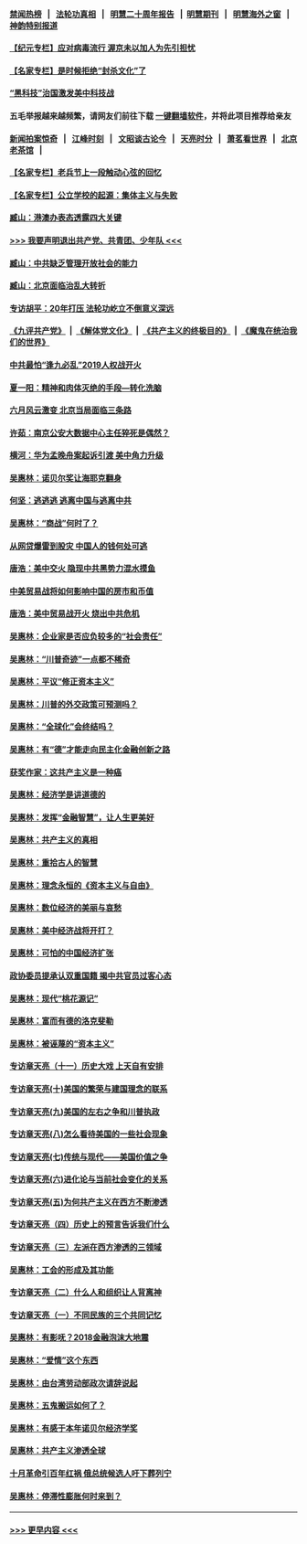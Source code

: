 #### [禁闻热榜](热点新闻.md?=0)  &nbsp;&nbsp;|&nbsp;&nbsp; [法轮功真相](https://github.com/gfw-breaker/truth/blob/master/README.md?=0) &nbsp;&nbsp;|&nbsp;&nbsp; [明慧二十周年报告](https://github.com/gfw-breaker/mh-reports/blob/master/README.md?=0) &nbsp;&nbsp;|&nbsp;&nbsp;[明慧期刊](https://github.com/gfw-breaker/mh-qikan) &nbsp;&nbsp;|&nbsp;&nbsp; [明慧海外之窗](https://github.com/gfw-breaker/mh-news/blob/master/README.md?=0) &nbsp;&nbsp;|&nbsp;&nbsp; [神韵特别报道](https://github.com/gfw-breaker/mh-news/blob/master/shenyun.md?=0)
#### [【纪元专栏】应对病毒流行 渥京未以加人为先引担忧](../pages/nsc423/n11875714.md?t=02260002) 
#### [【名家专栏】是时候拒绝“封杀文化”了](../pages/nsc423/n11814093.md?t=02260002) 
#### [“黑科技”治国激发美中科技战](../pages/nsc423/n11638056.md?t=02260002) 
#### 五毛举报越来越频繁，请网友们前往下载 [一键翻墙软件](https://github.com/gfw-breaker/ssr-accounts)，并将此项目推荐给亲友
#### [新闻拍案惊奇](https://github.com/gfw-breaker/banned-news/blob/master/pages/link4.md) &nbsp;&nbsp;|&nbsp;&nbsp; [江峰时刻](https://github.com/gfw-breaker/banned-news/blob/master/pages/link4.md) &nbsp;&nbsp;|&nbsp;&nbsp; [文昭谈古论今](https://github.com/gfw-breaker/banned-news/blob/master/pages/link4.md) &nbsp;&nbsp;|&nbsp;&nbsp; [天亮时分](https://github.com/gfw-breaker/banned-news/blob/master/pages/link4.md) &nbsp;&nbsp;|&nbsp;&nbsp; [萧茗看世界](https://github.com/gfw-breaker/banned-news/blob/master/pages/link4.md) &nbsp;&nbsp;|&nbsp;&nbsp; [北京老茶馆](https://github.com/gfw-breaker/banned-news/blob/master/pages/link4.md) &nbsp;&nbsp;|&nbsp;&nbsp; 
#### [【名家专栏】老兵节上一段触动心弦的回忆](../pages/nsc423/n11646016.md?t=02260002) 
#### [【名家专栏】公立学校的起源：集体主义与失败](../pages/nsc423/n11601833.md?t=02260002) 
#### [臧山：港澳办表态透露四大关键](../pages/nsc423/n11421628.md?t=02260002) 
#### [>>> 我要声明退出共产党、共青团、少年队 <<<](https://github.com/begood0513/goodnews/blob/master/quit/letter.md) 
#### [臧山：中共缺乏管理开放社会的能力](../pages/nsc423/n11407457.md?t=02260002) 
#### [臧山：北京面临治乱大转折](../pages/nsc423/n11406895.md?t=02260002) 
#### [专访胡平：20年打压 法轮功屹立不倒意义深远](../pages/nsc423/n11398800.md?t=02260002) 
#### [《九评共产党》](https://github.com/begood0513/9ping.md/blob/master/README.md) &nbsp;|&nbsp; [《解体党文化》](../../../../jtdwh.md/blob/master/README.md)  &nbsp;|&nbsp; [《共产主义的终极目的》](../../../../gczydzjmd.md/blob/master/README.md) &nbsp;|&nbsp; [《魔鬼在统治我们的世界》](../../../../mgztzwmdsj.md/blob/master/README.md) 
#### [中共最怕“逢九必乱”2019人权战开火](../pages/nsc423/n11385248.md?t=02260002) 
#### [夏一阳：精神和肉体灭绝的手段—转化洗脑](../pages/nsc423/n11368250.md?t=02260002) 
#### [六月风云激变 北京当局面临三条路](../pages/nsc423/n11313668.md?t=02260002) 
#### [许茹：南京公安大数据中心主任猝死是偶然？](../pages/nsc423/n11064744.md?t=02260002) 
#### [横河：华为孟晚舟案起诉引渡 美中角力升级](../pages/nsc423/n11027230.md?t=02260002) 
#### [吴惠林：诺贝尔奖让海耶克翻身](../pages/nsc423/n10890049.md?t=02260002) 
#### [何坚：逃逃逃 逃离中国与逃离中共](../pages/nsc423/n10592891.md?t=02260002) 
#### [吴惠林：“商战”何时了？](../pages/nsc423/n10573558.md?t=02260002) 
#### [从网贷爆雷到股灾 中国人的钱何处可逃](../pages/nsc423/n10572800.md?t=02260002) 
#### [唐浩：美中交火 隐现中共黑势力混水摸鱼](../pages/nsc423/n10544040.md?t=02260002) 
#### [中美贸易战将如何影响中国的房市和币值](../pages/nsc423/n10543697.md?t=02260002) 
#### [唐浩：美中贸易战开火 烧出中共危机](../pages/nsc423/n10540126.md?t=02260002) 
#### [吴惠林：企业家是否应负较多的“社会责任”](../pages/nsc423/n10535022.md?t=02260002) 
#### [吴惠林：“川普奇迹”一点都不稀奇](../pages/nsc423/n10512808.md?t=02260002) 
#### [吴惠林：平议“修正资本主义”](../pages/nsc423/n10495724.md?t=02260002) 
#### [吴惠林：川普的外交政策可预测吗？](../pages/nsc423/n10462387.md?t=02260002) 
#### [吴惠林：“全球化”会终结吗？](../pages/nsc423/n10452838.md?t=02260002) 
#### [吴惠林：有“德”才能走向民主化金融创新之路](../pages/nsc423/n10432292.md?t=02260002) 
#### [获奖作家：这共产主义是一种癌](../pages/nsc423/n10431541.md?t=02260002) 
#### [吴惠林：经济学是讲道德的](../pages/nsc423/n10398014.md?t=02260002) 
#### [吴惠林：发挥“金融智慧”，让人生更美好](../pages/nsc423/n10375019.md?t=02260002) 
#### [吴惠林：共产主义的真相](../pages/nsc423/n10351394.md?t=02260002) 
#### [吴惠林：重拾古人的智慧](../pages/nsc423/n10337691.md?t=02260002) 
#### [吴惠林：理念永恒的《资本主义与自由》](../pages/nsc423/n10316274.md?t=02260002) 
#### [吴惠林：数位经济的美丽与哀愁](../pages/nsc423/n10292946.md?t=02260002) 
#### [吴惠林：美中经济战将开打？](../pages/nsc423/n10258825.md?t=02260002) 
#### [吴惠林：可怕的中国经济扩张](../pages/nsc423/n10219147.md?t=02260002) 
#### [政协委员提承认双重国籍 揭中共官员过客心态](../pages/nsc423/n10208809.md?t=02260002) 
#### [吴惠林：现代“桃花源记”](../pages/nsc423/n10185234.md?t=02260002) 
#### [吴惠林：富而有德的洛克斐勒](../pages/nsc423/n10142264.md?t=02260002) 
#### [吴惠林：被诬蔑的“资本主义”](../pages/nsc423/n10124816.md?t=02260002) 
#### [专访章天亮（十一）历史大戏 上天自有安排](../pages/nsc423/n10094905.md?t=02260002) 
#### [专访章天亮(十)美国的繁荣与建国理念的联系](../pages/nsc423/n10094899.md?t=02260002) 
#### [专访章天亮(九)美国的左右之争和川普执政](../pages/nsc423/n10094889.md?t=02260002) 
#### [专访章天亮(八)怎么看待美国的一些社会现象](../pages/nsc423/n10094857.md?t=02260002) 
#### [专访章天亮(七)传统与现代——美国价值之争](../pages/nsc423/n10093140.md?t=02260002) 
#### [专访章天亮(六)进化论与当前社会变化的关系](../pages/nsc423/n10092036.md?t=02260002) 
#### [专访章天亮(五)为何共产主义在西方不断渗透](../pages/nsc423/n10083620.md?t=02260002) 
#### [专访章天亮（四）历史上的预言告诉我们什么](../pages/nsc423/n10083606.md?t=02260002) 
#### [专访章天亮（三）左派在西方渗透的三领域](../pages/nsc423/n10081115.md?t=02260002) 
#### [吴惠林：工会的形成及其功能](../pages/nsc423/n10080633.md?t=02260002) 
#### [专访章天亮（二）什么人和组织让人背离神](../pages/nsc423/n10076637.md?t=02260002) 
#### [专访章天亮（一）不同民族的三个共同记忆](../pages/nsc423/n10074188.md?t=02260002) 
#### [吴惠林：有影呒？2018金融泡沫大地震](../pages/nsc423/n10040534.md?t=02260002) 
#### [吴惠林：“爱情”这个东西](../pages/nsc423/n10019423.md?t=02260002) 
#### [吴惠林：由台湾劳动部政次请辞说起](../pages/nsc423/n9979679.md?t=02260002) 
#### [吴惠林：五鬼搬运如何了？](../pages/nsc423/n9925338.md?t=02260002) 
#### [吴惠林：有感于本年诺贝尔经济学奖](../pages/nsc423/n9871883.md?t=02260002) 
#### [吴惠林：共产主义渗透全球](../pages/nsc423/n9812748.md?t=02260002) 
#### [十月革命引百年红祸 俄总统候选人吁下葬列宁](../pages/nsc423/n9810182.md?t=02260002) 
#### [吴惠林：停滞性膨胀何时来到？](../pages/nsc423/n9764136.md?t=02260002) 

----
#### [ >>> 更早内容 <<< ](../indexes/nsc423-earlier.md)

